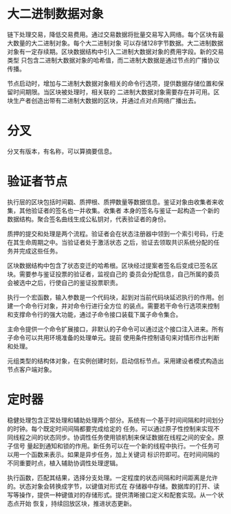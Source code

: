# 大二进制数据对象

链下处理交易，降低交易费用。通过交易数据将批量交易写入网络。每个区块有最大数量的大二进制对象。每个大二进制对象
可以存储128字节数据。大二进制数据对象有一定存续期。区块数据结构中引入二进制大数据对象的费用字段。新的交易类型
只包含二进制大数据对象的哈希值，而二进制大数据是通过节点的广播协议传播。

节点启动时，增加与二进制大数据对象相关的命令行选项，提供数据存储位置和保留时间期限。当区块被处理时，相关联的
二进制大数据对象需要存在并可用。区块生产者创造出带有二进制大数据的区块，并通过点对点网络广播出去。

# 分叉

分叉有版本，有名称，可以算摘要信息。

# 验证者节点

执行层的区块包括时间戳、质押根、质押数量等数据信息。鉴证对象由收集者来收集，其他验证者的签名也一并收集。收集者
本身的签名与鉴证一起构造一个新的数据结构。聚合签名曲线生成公私钥对，代表验证者的身份。

质押的提交和处理是两个流程。验证者会在状态注册器中领到一个索引号码，行走在其生命周期之中。当验证者处于激活状态
之后，验证去领取共识系统分配的任务并完成这些任务。

区块数据结构中包含了状态变迁的哈希根。区块经过提案者签名后变成已签名区块。需要参与鉴证投票的验证者，监视自己的
委员会分配信息，自己所属的委员会被选中之后，行使自己的鉴证投票职责。

执行一个宏函数，输入参数是一个代码块，起到对当前代码块延迟执行的作用。创建一个命令行对象，并对命令行进行全方位
的装点。需要若干命令行选项来控制和支撑命令行的强大功能，通过子命令接口装载下属子命令集合。

主命令提供一个命令扩展接口，非默认的子命令可以通过这个接口注入进来。所有子命令可以共用环境准备的处理单元。提前
使用条件控制语句来对情形作出判断和处理。

元组类型的结构体对象，在实例创建时刻，启动信标节点。采用建设者模式构造出节点客户端对象。

# 定时器

稳健处理包含正常处理和辅助处理两个部分。系统有一个基于时间间隔和时间划分的时钟。每个既定时间间隔都要完成给定的
任务。可以通过原子性控制来实现不同线程之间的状态同步。协调性任务使用锁机制来保证数据在线程之间的安全。原子信号
量起到通知和锁的作用。新任务可以在一个新的线程中执行。一个任务可以用一个函数来表示。如果是异步任务，加上关键词
标识符即可。在时间间隔的不同重要时点，植入辅助协调性处理逻辑。

执行函数，匹配其结果，选择分支处理。一定程度的状态间隔和时间距离是允许的。状态对象会转换成字节，以键值对形式在
存储器中存储。数据库的打开、读写等操作，提供一种键值对的存储形式。提供清晰接口定义和配套实现。从一个状态点开始
恢复，持续回放区块，推进状态更新。
